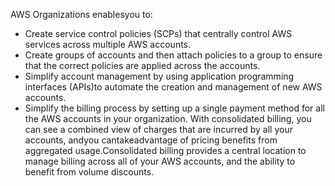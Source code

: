 AWS Organizations enablesyou to:
- Create service control policies (SCPs) that centrally control AWS services across multiple AWS accounts.
- Create groups of accounts and then attach policies to a group to ensure that the correct policies are applied across the accounts.
- Simplify account management by using application programming interfaces (APIs)to automate the creation and management of new AWS accounts.
- Simplify the billing process by setting up a single payment method for all the AWS accounts in your organization. With consolidated billing, you can see a combined view of charges that are incurred by all your accounts, andyou cantakeadvantage of pricing benefits from aggregated usage.Consolidated billing provides a central location to manage billing across all of your AWS accounts, and the ability to benefit from volume discounts.
